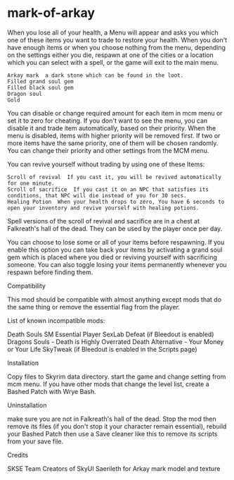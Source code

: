 # mark-of-arkay

When you lose all of your health, a Menu will appear and asks you which one of these items you want to trade to restore your health. When you don't have enough items or when you choose nothing from the menu, depending on the settings either you die, respawn at one of the cities or a location which you can select with a spell, or the game will exit to the main menu. 

    Arkay mark  a dark stone which can be found in the loot.
    Filled grand soul gem
    Filled black soul gem
    Dragon soul
    Gold


You can disable or change required amount for each item in mcm menu or set it to zero for cheating.
If you don't want to see the menu, you can disable it and trade item automatically, based on their priority. When the menu is disabled, items with higher priority will be removed first. If two or more items have the same priority, one of them will be chosen randomly. You can change their priority and other settings from the MCM menu.

You can revive yourself without trading by using one of these Items:


    Scroll of revival  If you cast it, you will be revived automatically for one minute.
    Scroll of sacrifice  If you cast it on an NPC that satisfies its conditions, that NPC will die instead of you for 30 secs.
    Healing Potion  When your health drops to zero, You have 6 seconds to open your inventory and revive yourself with healing potions.


Spell versions of the scroll of revival and sacrifice are in a chest at Falkreath's hall of the dead. They can be used by the player once per day.

You can choose to lose some or all of your items before respawning. If you enable this option you can take back your items by activating a grand soul gem which is placed where you died or reviving yourself with sacrificing someone.
You can also toggle losing your items permanently whenever you respawn before finding them.

Compatibility

This mod should be compatible with almost anything except mods that do the same thing or remove the essential flag from the player.

List of known incompatible mods:

Death Souls
SM Essential Player
SexLab Defeat (if Bleedout is enabled)
Dragons Souls - Death is Highly Overrated
Death Alternative - Your Money or Your Life
SkyTweak (if Bleedout is enabled in the Scripts page)

Installation

Copy files to Skyrim data directory. start the game and change setting from mcm menu. If you have other mods that change the level list, create a Bashed Patch with Wrye Bash.

Uninstallation

make sure you are not in Falkreath's hall of the dead. Stop the mod then remove its files (if you don't stop it your character remain essential), rebuild your Bashed Patch then use a Save cleaner like this to remove its scripts from your save file.

Credits

SKSE Team
Creators of SkyUI
Saerileth for Arkay mark model and texture
